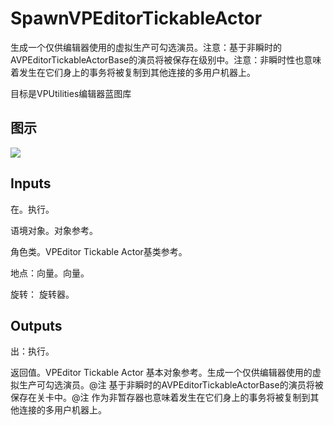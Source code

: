 # SpawnVPEditorTickableActor

生成一个仅供编辑器使用的虚拟生产可勾选演员。注意：基于非瞬时的AVPEditorTickableActorBase的演员将被保存在级别中。注意：非瞬时性也意味着发生在它们身上的事务将被复制到其他连接的多用户机器上。

目标是VPUtilities编辑器蓝图库

## 图示

![]($-20221218-21313982.png)

## Inputs

在。执行。

语境对象。对象参考。

角色类。VPEditor Tickable Actor基类参考。

地点：向量。向量。

旋转： 旋转器。  

## Outputs

出：执行。

返回值。VPEditor Tickable Actor 基本对象参考。生成一个仅供编辑器使用的虚拟生产可勾选演员。@注 基于非瞬时的AVPEditorTickableActorBase的演员将被保存在关卡中。@注 作为非暂存器也意味着发生在它们身上的事务将被复制到其他连接的多用户机器上。
